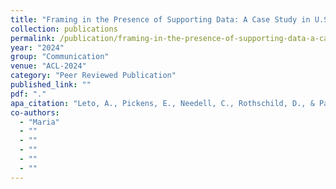 ```yaml
---
title: "Framing in the Presence of Supporting Data: A Case Study in U.S. Economic News"
collection: publications
permalink: /publication/framing-in-the-presence-of-supporting-data-a-case-study-in-us-economic-news
year: "2024"
group: "Communication"
venue: "ACL-2024"
category: "Peer Reviewed Publication"
published_link: ""
pdf: "."
apa_citation: "Leto, A., Pickens, E., Needell, C., Rothschild, D., & Pacheco, M. L. (2024). Framing in the Presence of Supporting Data: A Case Study in U.S. Economic News. Proceedings of the 62nd Annual Meeting of the Association for Computational Linguistics (Volume 1: Long Papers), 393-415. https://doi.org/10.18653/v1/2024.acl-long.24"
co-authors:
  - "Maria"
  - ""
  - ""
  - ""
  - ""
  - ""
---
```

